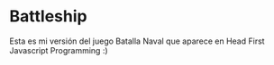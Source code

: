 Battleship
==========

Esta es mi versión del juego Batalla Naval que aparece en Head First Javascript Programming :)
